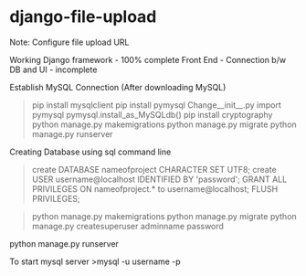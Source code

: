 # django-file-upload
Note: Configure file upload URL

Working Django framework - 100% complete
Front End  - Connection b/w DB and UI - incomplete

Establish MySQL Connection (After downloading MySQL)

>pip install mysqlclient
>pip install pymysql 
    Change__init__.py
        import pymysql
        pymysql.install_as_MySQLdb()
>pip install cryptography
>python manage.py makemigrations
>python manage.py migrate
>python manage.py runserver

Creating Database using sql command line
   > create DATABASE nameofproject CHARACTER SET UTF8;
    create USER username@localhost IDENTIFIED BY 'password';
    GRANT ALL PRIVILEGES ON nameofproject.* to username@localhost;
    FLUSH PRIVILEGES;


>python manage.py makemigrations
python manage.py migrate
python manage.py createsuperuser
    adminname
    password

python manage.py runserver

To start mysql server
    >mysql -u username -p
